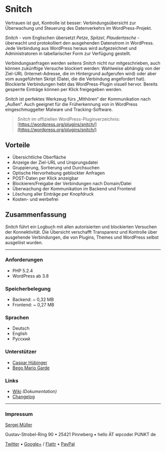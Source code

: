 # Snitch

Vertrauen ist gut, Kontrolle ist besser: Verbindungsübersicht zur Überwachung und Steuerung des Datenverkehrs im WordPress-Projekt.

*Snitch* - vom Englischen übersetzt *Petze*, *Spitzel*, *Plaudertasche* - überwacht und protokolliert den ausgehenden Datenstrom in WordPress. Jede Verbindung aus WordPress heraus wird aufgezeichnet und Administratoren in tabellarischer Form zur Verfügung gestellt.

Verbindungsanfragen werden seitens *Snitch* nicht nur mitgeschrieben, auch können zukünftige Versuche blockiert werden: Wahlweise abhängig von der Ziel-URL (Internet-Adresse, die im Hintergrund aufgerufen wird) oder aber vom ausgeführten Skript (Datei, die die Verbindung angefordert hat). Blockierte Verbindungen hebt das WordPress-Plugin visuell hervor. Bereits gesperrte Einträge können per Klick freigegeben werden.

*Snitch* ist perfektes Werkzeug fürs „Mithören“ der Kommunikation nach „Außen“. Auch geeignet für die Früherkennung von in WordPress eingeschmuggelter Malware und Tracking-Software.


> _Snitch_ im offiziellen WordPress-Pluginverzeichnis: [https://wordpress.org/plugins/snitch/](https://wordpress.org/plugins/snitch/)


## Vorteile

* Übersichtliche Oberfläche
* Anzeige der Ziel-URL und Ursprungsdatei
* Gruppierung, Sortierung und Durchsuchen
* Optische Hervorhebung geblockter Anfragen
* POST-Daten per Klick anzeigbar
* Blockieren/Freigabe der Verbindungen nach Domain/Datei
* Überwachung der Kommunikation im Backend und Frontend
* Löschung aller Einträge per Knopfdruck
* Kosten- und werbefrei


## Zusammenfassung

*Snitch* führt ein Logbuch mit allen autorisierten und blockierten Versuchen der Konnektivität. Die Übersicht verschafft Transparenz und Kontrolle über ausgehende Verbindungen, die von Plugins, Themes und WordPress selbst ausgelöst wurden.

___


### Anforderungen

* PHP 5.2.4
* WordPress ab 3.8


### Speicherbelegung

* Backend: ~ 0,32 MB
* Frontend: ~ 0,27 MB


### Sprachen
* Deutsch
* English
* Русский


### Unterstützer

* [Caspar Hübinger](http://glueckpress.com)
* [Bego Mario Garde](https://garde-medienberatung.de)


### Links

* [Wiki](https://github.com/sergejmueller/snitch/wiki) *(Dokumentation)*
* [Changelog](https://github.com/sergejmueller/snitch/blob/master/CHANGELOG.md)


---


### Impressum

[Sergej Müller](http://wpcoder.de)

Gustav-Strobel-Ring 90 • 25421 Pinneberg • hello ÄT wpcoder PUNKT de

[Twitter](https://twitter.com/wpSEO) • [Google+](https://plus.google.com/110569673423509816572) / [Flattr](https://flattr.com/thing/148966/) • [PayPal](https://www.paypal.com/cgi-bin/webscr?cmd=_s-xclick&hosted_button_id=ZAQUT9RLPW8QN)